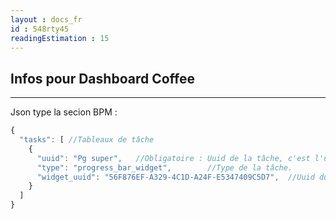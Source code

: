 ```yaml
---
layout : docs_fr
id : 548rty45
readingEstimation : 15
---
```


## Infos pour Dashboard Coffee
------------------------

Json type la secion BPM :

```javascript
{
  "tasks": [ //Tableaux de tâche
    {
      "uuid": "Pg super",   //Obligatoire : Uuid de la tâche, c'est l'utilisateur qui doit le saisir
      "type": "progress_bar_widget",		//Type de la tâche.
      "widget_uuid": "56F876EF-A329-4C1D-A24F-E5347409C5D7",  //Uuid du widget, utilisé pour les tâche de type widget. N'est pas obligatoire      
    }
  ]
}
```
